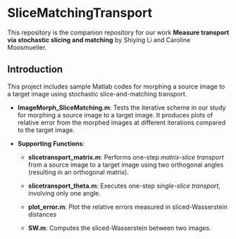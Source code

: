 
# SliceMatchingTransport

This repository is the companion repository for our work **Measure transport via stochastic slicing and matching** by Shiying Li and Caroline Moosmueller. 

## Introduction
This project includes sample Matlab codes for morphing a source image to a target image using stochastic slice-and-matching transport.

- **ImageMorph_SliceMatching.m**: Tests the iterative scheme in our study for morphing a source image to a target image. It produces plots of relative error from the morphed images at different iterations compared to the target image.

- **Supporting Functions**: 
  - **slicetransport_matrix.m**: Performs one-step *matrix-slice transport* from a source image to a target image using two orthogonal angles (resulting in an orthogonal matrix).

  - **slicetransport_theta.m**: Executes one-step *single-slice transport*, involving only one angle.
  - **plot_error.m**: Plot the relative errors measured in sliced-Wasserstein distances
  - **SW.m**: Computes the sliced-Wasserstein between two images. 
